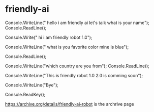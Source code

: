 # friendly-ai
Console.WriteLine(" hello i am friendly ai  let's talk what is your name");
Console.ReadLine();

Console.Write(" hi i am friendly robot 1.0");

Console.WriteLine("  what is you favorite color mine is blue");

Console.ReadLine();


Console.WriteLine("which country are you from");
Console.ReadLine();




Console.WriteLine("This is friendly robot 1.0 2.0 is comming soon");

Console.WriteLine("Bye");

Console.ReadKey();


https://archive.org/details/friendly-ai-robot is the archrive page
